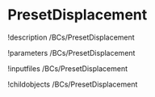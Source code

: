 <!-- MOOSE Documentation Stub: Remove this when content is added. -->

# PresetDisplacement
!description /BCs/PresetDisplacement

!parameters /BCs/PresetDisplacement

!inputfiles /BCs/PresetDisplacement

!childobjects /BCs/PresetDisplacement
